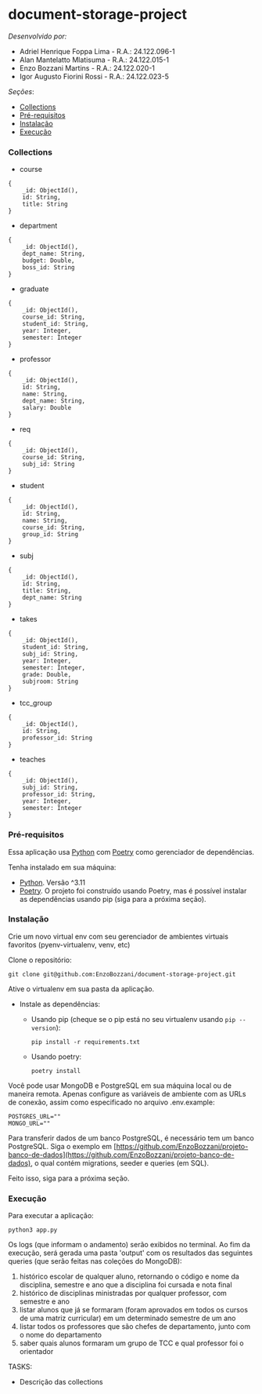 # document-storage-project

_Desenvolvido por:_

-   Adriel Henrique Foppa Lima - R.A.: 24.122.096-1
-   Alan Mantelatto Mlatisuma - R.A.: 24.122.015-1
-   Enzo Bozzani Martins - R.A.: 24.122.020-1
-   Igor Augusto Fiorini Rossi - R.A.: 24.122.023-5

_Seções_:

-   [Collections](#collections)
-   [Pré-requisitos](#pré-requisitos)
-   [Instalação](#instalação)
-   [Execução](#execução)

### Collections

-   course

```
{
    _id: ObjectId(),
    id: String,
    title: String
}
```

-   department

```
{
    _id: ObjectId(),
    dept_name: String,
    budget: Double,
    boss_id: String
}
```

-   graduate

```
{
    _id: ObjectId(),
    course_id: String,
    student_id: String,
    year: Integer,
    semester: Integer
}
```

-   professor

```
{
    _id: ObjectId(),
    id: String,
    name: String,
    dept_name: String,
    salary: Double
}
```

-   req

```
{
    _id: ObjectId(),
    course_id: String,
    subj_id: String
}
```

-   student

```
{
    _id: ObjectId(),
    id: String,
    name: String,
    course_id: String,
    group_id: String
}
```

-   subj

```
{
    _id: ObjectId(),
    id: String,
    title: String,
    dept_name: String
}
```

-   takes

```
{
    _id: ObjectId(),
    student_id: String,
    subj_id: String,
    year: Integer,
    semester: Integer,
    grade: Double,
    subjroom: String
}
```

-   tcc_group

```
{
    _id: ObjectId(),
    id: String,
    professor_id: String
}
```

-   teaches

```
{
    _id: ObjectId(),
    subj_id: String,
    professor_id: String,
    year: Integer,
    semester: Integer
}
```

### Pré-requisitos

Essa aplicação usa [Python](https://www.python.org/) com [Poetry](https://python-poetry.org/) como gerenciador de dependências.

Tenha instalado em sua máquina:

-   [Python](https://www.python.org/). Versão ^3.11
-   [Poetry](https://python-poetry.org/). O projeto foi construído usando Poetry, mas é possível instalar as dependências usando pip (siga para a próxima seção).

### Instalação

Crie um novo virtual env com seu gerenciador de ambientes virtuais favoritos (pyenv-virtualenv, venv, etc)

Clone o repositório:

```
git clone git@github.com:EnzoBozzani/document-storage-project.git
```

Ative o virtualenv em sua pasta da aplicação.

-   Instale as dependências:

    -   Usando pip (cheque se o pip está no seu virtualenv usando `pip --version`):

        ```
        pip install -r requirements.txt
        ```

    -   Usando poetry:
        ```
        poetry install
        ```

Você pode usar MongoDB e PostgreSQL em sua máquina local ou de maneira remota. Apenas configure as variáveis de ambiente com as URLs de conexão, assim como especificado no arquivo .env.example:

```
POSTGRES_URL=""
MONGO_URL=""
```

Para transferir dados de um banco PostgreSQL, é necessário tem um banco PostgreSQL. Siga o exemplo em [https://github.com/EnzoBozzani/projeto-banco-de-dados](https://github.com/EnzoBozzani/projeto-banco-de-dados), o qual contém migrations, seeder e queries (em SQL).

Feito isso, siga para a próxima seção.

### Execução

Para executar a aplicação:

```
python3 app.py
```

Os logs (que informam o andamento) serão exibidos no terminal. Ao fim da execução, será gerada uma pasta 'output' com os resultados das seguintes queries (que serão feitas nas coleções do MongoDB):

1. histórico escolar de qualquer aluno, retornando o código e nome da disciplina, semestre e ano que a disciplina foi cursada e nota final
2. histórico de disciplinas ministradas por qualquer professor, com semestre e ano
3. listar alunos que já se formaram (foram aprovados em todos os cursos de uma matriz curricular) em um determinado semestre de um ano
4. listar todos os professores que são chefes de departamento, junto com o nome do departamento
5. saber quais alunos formaram um grupo de TCC e qual professor foi o orientador

TASKS:

-   Descrição das collections
